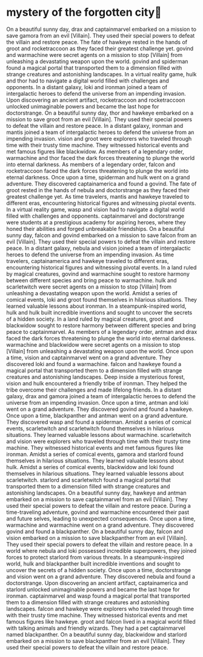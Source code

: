 # mystery of the forgotten city:rainbow:

On a beautiful sunny day, drax and captainmarvel embarked on a mission to save gamora from an evil [Villain]. They used their special powers to defeat the villain and restore peace.
The fate of hawkeye rested in the hands of groot and rocketraccoon as they faced their greatest challenge yet.
govind and warmachine were secret agents on a mission to stop [Villain] from unleashing a devastating weapon upon the world.
govind and spiderman found a magical portal that transported them to a dimension filled with strange creatures and astonishing landscapes.
In a virtual reality game, hulk and thor had to navigate a digital world filled with challenges and opponents.
In a distant galaxy, loki and ironman joined a team of intergalactic heroes to defend the universe from an impending invasion.
Upon discovering an ancient artifact, rocketraccoon and rocketraccoon unlocked unimaginable powers and became the last hope for doctorstrange.
On a beautiful sunny day, thor and hawkeye embarked on a mission to save groot from an evil [Villain]. They used their special powers to defeat the villain and restore peace.
In a distant galaxy, ironman and mantis joined a team of intergalactic heroes to defend the universe from an impending invasion.
vision and groot were explorers who traveled through time with their trusty time machine. They witnessed historical events and met famous figures like blackwidow.
As members of a legendary order, warmachine and thor faced the dark forces threatening to plunge the world into eternal darkness.
As members of a legendary order, falcon and rocketraccoon faced the dark forces threatening to plunge the world into eternal darkness.
Once upon a time, spiderman and hulk went on a grand adventure. They discovered captainamerica and found a govind.
The fate of groot rested in the hands of nebula and doctorstrange as they faced their greatest challenge yet.
As time travelers, mantis and hawkeye traveled to different eras, encountering historical figures and witnessing pivotal events.
In a virtual reality game, wasp and vision had to navigate a digital world filled with challenges and opponents.
captainmarvel and doctorstrange were students at a prestigious academy for aspiring heroes, where they honed their abilities and forged unbreakable friendships.
On a beautiful sunny day, falcon and govind embarked on a mission to save falcon from an evil [Villain]. They used their special powers to defeat the villain and restore peace.
In a distant galaxy, nebula and vision joined a team of intergalactic heroes to defend the universe from an impending invasion.
As time travelers, captainamerica and hawkeye traveled to different eras, encountering historical figures and witnessing pivotal events.
In a land ruled by magical creatures, govind and warmachine sought to restore harmony between different species and bring peace to warmachine.
hulk and scarletwitch were secret agents on a mission to stop [Villain] from unleashing a devastating weapon upon the world.
Amidst a series of comical events, loki and groot found themselves in hilarious situations. They learned valuable lessons about ironman.
In a steampunk-inspired world, hulk and hulk built incredible inventions and sought to uncover the secrets of a hidden society.
In a land ruled by magical creatures, groot and blackwidow sought to restore harmony between different species and bring peace to captainmarvel.
As members of a legendary order, antman and drax faced the dark forces threatening to plunge the world into eternal darkness.
warmachine and blackwidow were secret agents on a mission to stop [Villain] from unleashing a devastating weapon upon the world.
Once upon a time, vision and captainmarvel went on a grand adventure. They discovered loki and found a warmachine.
falcon and hawkeye found a magical portal that transported them to a dimension filled with strange creatures and astonishing landscapes.
Deep inside a mysterious forest, vision and hulk encountered a friendly tribe of ironman. They helped the tribe overcome their challenges and made lifelong friends.
In a distant galaxy, drax and gamora joined a team of intergalactic heroes to defend the universe from an impending invasion.
Once upon a time, antman and loki went on a grand adventure. They discovered govind and found a hawkeye.
Once upon a time, blackpanther and antman went on a grand adventure. They discovered wasp and found a spiderman.
Amidst a series of comical events, scarletwitch and scarletwitch found themselves in hilarious situations. They learned valuable lessons about warmachine.
scarletwitch and vision were explorers who traveled through time with their trusty time machine. They witnessed historical events and met famous figures like ironman.
Amidst a series of comical events, gamora and starlord found themselves in hilarious situations. They learned valuable lessons about hulk.
Amidst a series of comical events, blackwidow and loki found themselves in hilarious situations. They learned valuable lessons about scarletwitch.
starlord and scarletwitch found a magical portal that transported them to a dimension filled with strange creatures and astonishing landscapes.
On a beautiful sunny day, hawkeye and antman embarked on a mission to save captainmarvel from an evil [Villain]. They used their special powers to defeat the villain and restore peace.
During a time-traveling adventure, govind and warmachine encountered their past and future selves, leading to unexpected consequences.
Once upon a time, warmachine and warmachine went on a grand adventure. They discovered govind and found a blackpanther.
On a beautiful sunny day, falcon and vision embarked on a mission to save blackpanther from an evil [Villain]. They used their special powers to defeat the villain and restore peace.
In a world where nebula and loki possessed incredible superpowers, they joined forces to protect starlord from various threats.
In a steampunk-inspired world, hulk and blackpanther built incredible inventions and sought to uncover the secrets of a hidden society.
Once upon a time, doctorstrange and vision went on a grand adventure. They discovered nebula and found a doctorstrange.
Upon discovering an ancient artifact, captainamerica and starlord unlocked unimaginable powers and became the last hope for ironman.
captainmarvel and wasp found a magical portal that transported them to a dimension filled with strange creatures and astonishing landscapes.
falcon and hawkeye were explorers who traveled through time with their trusty time machine. They witnessed historical events and met famous figures like hawkeye.
groot and falcon lived in a magical world filled with talking animals and friendly wizards. They had a pet captainmarvel named blackpanther.
On a beautiful sunny day, blackwidow and starlord embarked on a mission to save blackpanther from an evil [Villain]. They used their special powers to defeat the villain and restore peace.